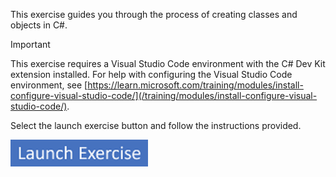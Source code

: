This exercise guides you through the process of creating classes and objects in C#.

> [!IMPORTANT]
> This exercise requires a Visual Studio Code environment with the C# Dev Kit extension installed. For help with configuring the Visual Studio Code environment, see [https://learn.microsoft.com/training/modules/install-configure-visual-studio-code/](/training/modules/install-configure-visual-studio-code/).

Select the launch exercise button and follow the instructions provided.

[![Button to launch exercise.](../media/button-start-exercise.png)](https://microsoftlearning.github.io/DV-020-Develop-object-oriented-CSharp/Instructions/Labs/l2p2-lp1-m1-exercise-create-classes-and-objects-in-csharp.html)
